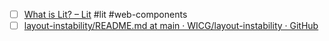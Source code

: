 - [ ] [What is Lit? – Lit](https://lit.dev/docs/#what-can-i-build-with-lit) #lit #web-components 
- [ ] [layout-instability/README.md at main · WICG/layout-instability · GitHub](https://github.com/WICG/layout-instability/blob/main/README.md)